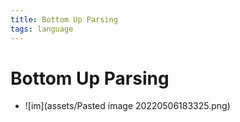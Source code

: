 ```yaml
---
title: Bottom Up Parsing
tags: language
---
```


# Bottom Up Parsing
- ![im](assets/Pasted image 20220506183325.png)















